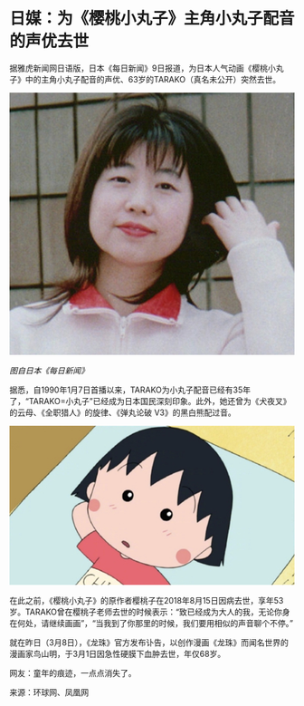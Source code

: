 # 日媒：为《樱桃小丸子》主角小丸子配音的声优去世

据雅虎新闻网日语版，日本《每日新闻》9日报道，为日本人气动画《樱桃小丸子》中的主角小丸子配音的声优、63岁的TARAKO（真名未公开）突然去世。

![42ad1b0fc0e51da55d80502d8e6dd0b6.jpg](https://raw.githubusercontent.com/qqhsx/qqnews_image/main/2024/03/09/日媒：为《樱桃小丸子》主角小丸子配音的声优去世/42ad1b0fc0e51da55d80502d8e6dd0b6.jpg)

 _图自日本《每日新闻》_

据悉，自1990年1月7日首播以来，TARAKO为小丸子配音已经有35年了，“TARAKO=小丸子”已经成为日本国民深刻印象。此外，她还曾为《犬夜叉》的云母、《全职猎人》的旋律、《弹丸论破
V3》的黑白熊配过音。

![66a1c7ac2b96b6f11fb6a790234a22e9.jpg](https://raw.githubusercontent.com/qqhsx/qqnews_image/main/2024/03/09/日媒：为《樱桃小丸子》主角小丸子配音的声优去世/66a1c7ac2b96b6f11fb6a790234a22e9.jpg)

在此之前，《樱桃小丸子》的原作者樱桃子在2018年8月15日因病去世，享年53岁。TARAKO曾在樱桃子老师去世的时候表示：“致已经成为大人的我，无论你身在何处，请继续画画”，“当我到了你那里的时候，我们要用相似的声音聊个不停。”

就在昨日（3月8日），《龙珠》官方发布讣告，以创作漫画《龙珠》而闻名世界的漫画家鸟山明，于3月1日因急性硬膜下血肿去世，年仅68岁。

网友：童年的痕迹，一点点消失了。

来源：环球网、凤凰网

